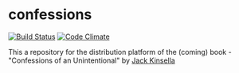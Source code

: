 # confessions

[![Build Status](https://travis-ci.org/jackkinsella/confessions.svg?branch=master)](https://travis-ci.org/jackkinsella/confessions)
[![Code Climate](https://codeclimate.com/github/jackkinsella/confessions/badges/gpa.svg)](https://codeclimate.com/github/jackkinsella/confessions)

This a repository for the distribution platform of the (coming) book - "Confessions of an Unintentional" by [Jack Kinsella](http://www.jackkinsella.ie/)
